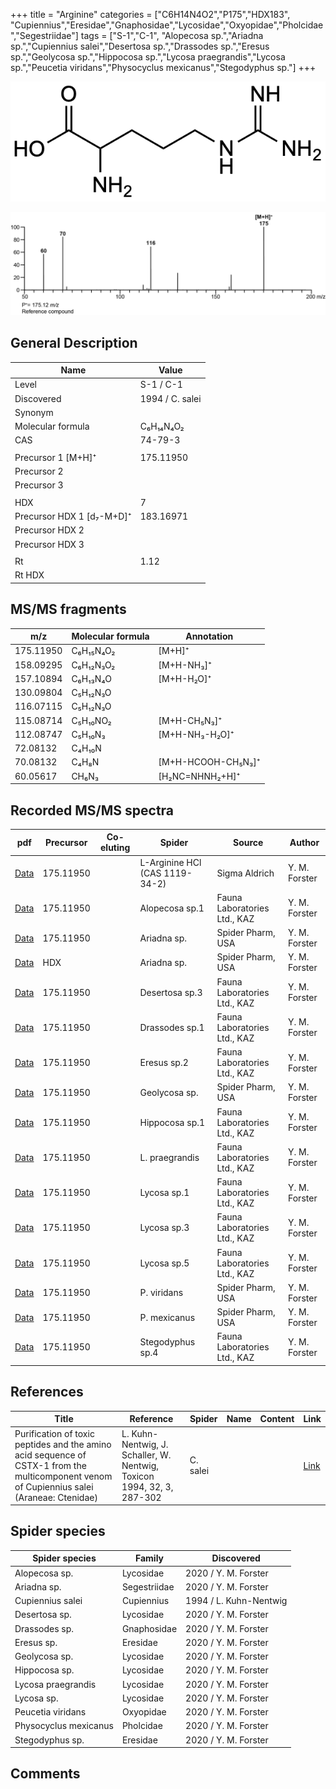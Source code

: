+++
title = "Arginine"
categories = ["C6H14N4O2","P175","HDX183",
"Cupiennius","Eresidae","Gnaphosidae","Lycosidae","Oxyopidae","Pholcidae","Segestriidae"]
tags = ["S-1","C-1",
"Alopecosa sp.","Ariadna sp.","Cupiennius salei","Desertosa sp.","Drassodes sp.","Eresus sp.","Geolycosa sp.","Hippocosa sp.","Lycosa praegrandis","Lycosa sp.","Peucetia viridans","Physocyclus mexicanus","Stegodyphus sp."]
+++

![](/img/Arginine.png)

![](/img_MSMS/175_Arginine.png)

## General Description

| Name                      | Value           |
|---------------------------|-----------------|
| Level                     | S-1 / C-1       |
| Discovered                | 1994 / C. salei |
| Synonym                   |                 |
| Molecular formula         | C₆H₁₄N₄O₂       |
| CAS                       | 74-79-3         |
|                           |                 |
| Precursor 1 [M+H]⁺        | 175.11950       |
| Precursor 2               |                 |
| Precursor 3               |                 |
|                           |                 |
| HDX                       | 7               |
| Precursor HDX 1 [d₇-M+D]⁺ | 183.16971       |
| Precursor HDX 2           |                 |
| Precursor HDX 3           |                 |
|                           |                 |
| Rt                        | 1.12            |
| Rt HDX                    |                 |

## MS/MS fragments

| m/z       | Molecular formula | Annotation         |
|-----------|-------------------|--------------------|
| 175.11950 | C₆H₁₅N₄O₂         | [M+H]⁺             |
| 158.09295 | C₆H₁₂N₃O₂         | [M+H-NH₃]⁺         |
| 157.10894 | C₆H₁₃N₄O          | [M+H-H₂O]⁺         |
| 130.09804 | C₅H₁₂N₃O          |                    |
| 116.07115 | C₅H₁₂N₃O          |                    |
| 115.08714 | C₅H₁₀NO₂          | [M+H-CH₅N₃]⁺       |
| 112.08747 | C₅H₁₀N₃           | [M+H-NH₃-H₂O]⁺     |
| 72.08132  | C₄H₁₀N            |                    |
| 70.08132  | C₄H₈N             | [M+H-HCOOH-CH₅N₃]⁺ |
| 60.05617  | CH₆N₃             | [H₂NC=NHNH₂+H]⁺    |

## Recorded MS/MS spectra

| pdf                                | Precursor | Co-eluting | Spider                         | Source        | Author        |
|------------------------------------|-----------|------------|--------------------------------|---------------|---------------|
| [Data](/pdf/175_Arginine_1-12.pdf) | 175.11950 |            | L-Arginine HCl (CAS 1119-34-2) | Sigma Aldrich | Y. M. Forster |
| [Data](/pdf/Alopecosa-sp1/175_Arginine_Al-sp1.pdf) | 175.11950 |           | Alopecosa sp.1 | Fauna Laboratories Ltd., KAZ | Y. M. Forster |
| [Data](/pdf/Ariadna-sp/175_Arginine_Ar-sp.pdf) | 175.11950 |           | Ariadna sp. | Spider Pharm, USA | Y. M. Forster |
| [Data](/pdf/Ariadna-sp/175_Arginine_Ar-sp_HDX.pdf) | HDX |           | Ariadna sp. | Spider Pharm, USA | Y. M. Forster |
| [Data](/pdf/Desertosa-sp3/175_Arginine_De-sp3.pdf) | 175.11950 |           | Desertosa sp.3 | Fauna Laboratories Ltd., KAZ | Y. M. Forster |
| [Data](/pdf/Drassodes-sp1/175_Arginine_Dr-sp1.pdf) | 175.11950 |           | Drassodes sp.1 | Fauna Laboratories Ltd., KAZ | Y. M. Forster |
| [Data](/pdf/Eresus-sp2/175_Arginine_Er-sp2.pdf) | 175.11950 |           | Eresus sp.2 | Fauna Laboratories Ltd., KAZ | Y. M. Forster |
| [Data](/pdf/Geolycosa-sp/175_Arginine_Ge-sp.pdf) | 175.11950 |           | Geolycosa sp. | Spider Pharm, USA| Y. M. Forster |
| [Data](/pdf/Hippocosa-sp1/175_Arginine_Hi-sp1.pdf) | 175.11950 |           | Hippocosa sp.1 | Fauna Laboratories Ltd., KAZ | Y. M. Forster |
| [Data](/pdf/L-praegrandis/175_Arginine_Lp.pdf) | 175.11950 |           | L. praegrandis | Fauna Laboratories Ltd., KAZ | Y. M. Forster |
| [Data](/pdf/Lycosa-sp1/175_Arginine_Ly-sp1.pdf) | 175.11950 |           | Lycosa sp.1 | Fauna Laboratories Ltd., KAZ | Y. M. Forster |
| [Data](/pdf/Lycosa-sp3/175_Arginine_Ly-sp3.pdf) | 175.11950 |           | Lycosa sp.3 | Fauna Laboratories Ltd., KAZ | Y. M. Forster |
| [Data](/pdf/Lycosa-sp5/175_Arginine_Ly-sp5.pdf) | 175.11950 |           | Lycosa sp.5 | Fauna Laboratories Ltd., KAZ | Y. M. Forster |
| [Data](/pdf/P-viridans/175_Arginine_Pv.pdf) | 175.11950 |           | P. viridans | Spider Pharm, USA | Y. M. Forster |
| [Data](/pdf/P-mexicanus/175_Arginine_Pm.pdf) | 175.11950 |           | P. mexicanus | Spider Pharm, USA | Y. M. Forster |
| [Data](/pdf/Stegodyphus-sp4/175_Arginine_St-sp4.pdf) | 175.11950 |           | Stegodyphus sp.4 | Fauna Laboratories Ltd., KAZ | Y. M. Forster |

## References

| Title                                                                                                                                      | Reference                                                              | Spider   | Name | Content | Link                                         |
|--------------------------------------------------------------------------------------------------------------------------------------------|------------------------------------------------------------------------|----------|------|---------|----------------------------------------------|
| Purification of toxic peptides and the amino acid sequence of CSTX-1 from the multicomponent venom of Cupiennius salei (Araneae: Ctenidae) | L. Kuhn-Nentwig, J. Schaller, W. Nentwig, Toxicon 1994, 32, 3, 287-302 | C. salei |      |         | [Link](https://doi.org/10.1016/0041-0101(94)90082-5) |

## Spider species

| Spider species   | Family     | Discovered             |
|------------------|------------|------------------------|
| Alopecosa sp. | Lycosidae | 2020 / Y. M. Forster |
| Ariadna sp. | Segestriidae | 2020 / Y. M. Forster |
| Cupiennius salei | Cupiennius | 1994 / L. Kuhn-Nentwig |
| Desertosa sp. | Lycosidae | 2020 / Y. M. Forster |
| Drassodes sp. | Gnaphosidae | 2020 / Y. M. Forster |
| Eresus sp. | Eresidae | 2020 / Y. M. Forster |
| Geolycosa sp. | Lycosidae | 2020 / Y. M. Forster |
| Hippocosa sp. | Lycosidae | 2020 / Y. M. Forster |
| Lycosa praegrandis | Lycosidae | 2020 / Y. M. Forster |
| Lycosa sp. | Lycosidae | 2020 / Y. M. Forster |
| Peucetia viridans | Oxyopidae | 2020 / Y. M. Forster |
| Physocyclus mexicanus | Pholcidae | 2020 / Y. M. Forster |
| Stegodyphus sp. | Eresidae | 2020 / Y. M. Forster |

## Comments
